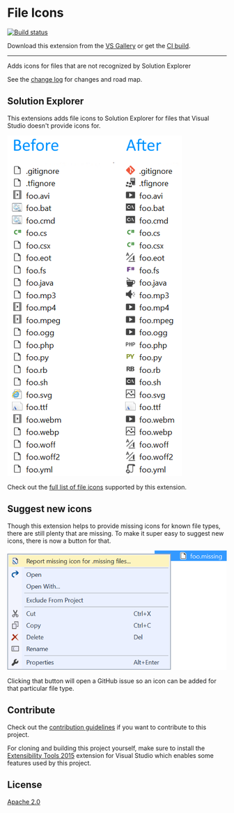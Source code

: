 # File Icons

[![Build status](https://ci.appveyor.com/api/projects/status/3duxejqo9w72ynpw?svg=true)](https://ci.appveyor.com/project/madskristensen/fileicons)

Download this extension from the [VS Gallery](https://visualstudiogallery.msdn.microsoft.com/5e1762e8-a88b-417c-8467-6a65d771cc4e)
or get the [CI build](http://vsixgallery.com/extension/3a7b4930-a5fb-46ec-a9b8-9610c8f953b8/).

---------------------------------------

Adds icons for files that are not recognized by Solution Explorer

See the [change log](CHANGELOG.md) for changes and road map.

## Solution Explorer
This extensions adds file icons to Solution Explorer for files that
Visual Studio doesn't provide icons for.

![Before and After](art/before-after.png)

Check out the
[full list of file icons](https://github.com/madskristensen/FileIcons/blob/master/src/icons.pkgdef)
supported by this extension.

## Suggest new icons
Though this extension helps to provide missing icons for known file
types, there are still plenty that are missing. To make it super easy
to suggest new icons, there is now a button for that.

![Report missing icon](art/context-menu.png)

Clicking that button will open a GitHub issue so an icon can be added
for that particular file type.

## Contribute
Check out the [contribution guidelines](.github/CONTRIBUTING.md)
if you want to contribute to this project.

For cloning and building this project yourself, make sure
to install the
[Extensibility Tools 2015](https://visualstudiogallery.msdn.microsoft.com/ab39a092-1343-46e2-b0f1-6a3f91155aa6)
extension for Visual Studio which enables some features
used by this project.

## License
[Apache 2.0](LICENSE)